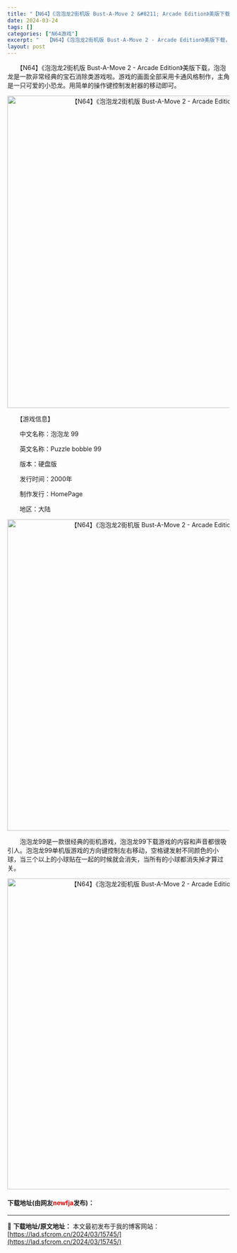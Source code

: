```yaml
---
title: "【N64】《泡泡龙2街机版 Bust-A-Move 2 &#8211; Arcade Edition》美版下载"
date: 2024-03-24
tags: []
categories: ["N64游戏"]
excerpt: "　　【N64】《泡泡龙2街机版 Bust-A-Move 2 - Arcade Edition》美版下载，泡泡龙是一款非常经典的宝石消除类游戏啦。游戏的画面全部采用卡通风格制作，主角是一只可爱的小恐龙。用简单的操作键控制发射器的移动即可。 　　【游戏信息】 　　中文名称：泡泡龙 99 　　英文名称：P&hellip;"
layout: post
---
```


 <p>　　【N64】《泡泡龙2街机版 Bust-A-Move 2 - Arcade Edition》美版下载，泡泡龙是一款非常经典的宝石消除类游戏啦。游戏的画面全部采用卡通风格制作，主角是一只可爱的小恐龙。用简单的操作键控制发射器的移动即可。</p> <p align="center"><img align="" border="0" src="https://lad.sfcrom.cn/wp-content/uploads/2024/03/20240324_66003900b9e32.png" width="707" alt="【N64】《泡泡龙2街机版 Bust-A-Move 2 - Arcade Edition》美版下载" /></p> <p>　　【游戏信息】</p> <p>　　中文名称：泡泡龙 99</p> <p>　　英文名称：Puzzle bobble 99</p> <p>　　版本：硬盘版</p> <p>　　发行时间：2000年</p> <p>　　制作发行：HomePage</p> <p>　　地区：大陆</p> <p align="center"><img align="" border="0" src="https://lad.sfcrom.cn/wp-content/uploads/2024/03/20240324_66003902cd83b.png" width="705" alt="【N64】《泡泡龙2街机版 Bust-A-Move 2 - Arcade Edition》美版下载" /></p> <p>　　泡泡龙99是一款很经典的街机游戏，泡泡龙99下载游戏的内容和声音都很吸引人。泡泡龙99单机版游戏的方向键控制左右移动，空格键发射不同颜色的小球，当三个以上的小球贴在一起的时候就会消失，当所有的小球都消失掉才算过关。</p> <p align="center"><img align="" border="0" src="https://lad.sfcrom.cn/wp-content/uploads/2024/03/20240324_660039048db6e.png" width="704" alt="【N64】《泡泡龙2街机版 Bust-A-Move 2 - Arcade Edition》美版下载" /></p> <p><h4>下载地址(由网友<font color="red">newfja</font>发布)：</h4></p> 

---
📖 **下载地址/原文地址：** 本文最初发布于我的博客网站：[https://lad.sfcrom.cn/2024/03/15745/](https://lad.sfcrom.cn/2024/03/15745/)

